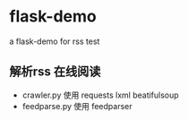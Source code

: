 flask-demo
==========

a flask-demo for rss test

解析rss 在线阅读
--
- crawler.py 使用 requests lxml beatifulsoup
- feedparse.py 使用 feedparser
